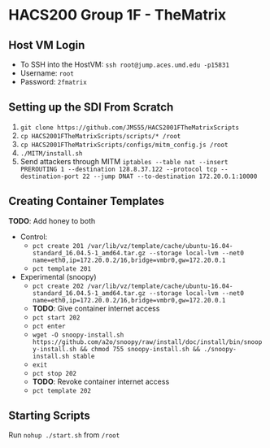 # HACS200 Group 1F - TheMatrix

## Host VM Login
* To SSH into the HostVM: `ssh root@jump.aces.umd.edu -p15831`
* Username: `root`
* Password: `2fmatrix`

## Setting up the SDI From Scratch
1. `git clone https://github.com/JMS55/HACS2001FTheMatrixScripts`
2. `cp HACS2001FTheMatrixScripts/scripts/* /root`
3. `cp HACS2001FTheMatrixScripts/configs/mitm_config.js /root`
4. `./MITM/install.sh`
5. Send attackers through MITM `iptables --table nat --insert PREROUTING 1 --destination 128.8.37.122 --protocol tcp --destination-port 22 --jump DNAT --to-destination 172.20.0.1:10000`

## Creating Container Templates
**TODO**: Add honey to both
* Control:
    * `pct create 201 /var/lib/vz/template/cache/ubuntu-16.04-standard_16.04.5-1_amd64.tar.gz --storage local-lvm --net0 name=eth0,ip=172.20.0.2/16,bridge=vmbr0,gw=172.20.0.1`
    * `pct template 201`
* Experimental (snoopy)
    * `pct create 202 /var/lib/vz/template/cache/ubuntu-16.04-standard_16.04.5-1_amd64.tar.gz --storage local-lvm --net0 name=eth0,ip=172.20.0.2/16,bridge=vmbr0,gw=172.20.0.1`
    * **TODO**: Give container internet access
    * `pct start 202`
    * `pct enter`
    * `wget -O snoopy-install.sh https://github.com/a2o/snoopy/raw/install/doc/install/bin/snoopy-install.sh && chmod 755 snoopy-install.sh && ./snoopy-install.sh stable`
    * `exit`
    * `pct stop 202`
    * **TODO**: Revoke container internet access
    * `pct template 202`

## Starting Scripts
Run `nohup ./start.sh` from `/root`
